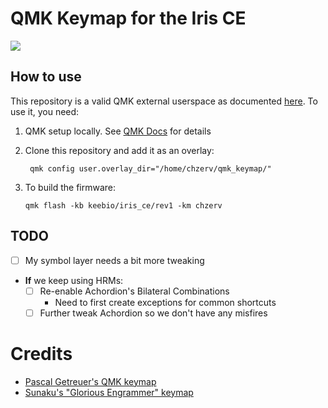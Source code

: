 # QMK Keymap for the Iris CE

![](./docs/keymap_hrms.svg)

## How to use

This repository is a valid QMK external userspace as documented [here](https://docs.qmk.fm/newbs_external_userspace). To use it, you need:

1. QMK setup locally. See [QMK Docs](https://docs.qmk.fm/newbs_getting_started) for details
2. Clone this repository and add it as an overlay:

   ```
    qmk config user.overlay_dir="/home/chzerv/qmk_keymap/"
   ```

3. To build the firmware:
   ```shell
   qmk flash -kb keebio/iris_ce/rev1 -km chzerv
   ```

## TODO

- [ ] My symbol layer needs a bit more tweaking
- **If** we keep using HRMs:
  - [ ] Re-enable Achordion's Bilateral Combinations
    - Need to first create exceptions for common shortcuts
  - [ ] Further tweak Achordion so we don't have any misfires

# Credits

- [Pascal Getreuer's QMK keymap](https://github.com/getreuer/qmk-keymap/tree/main)
- [Sunaku's "Glorious Engrammer" keymap](https://github.com/sunaku/glove80-keymaps)

